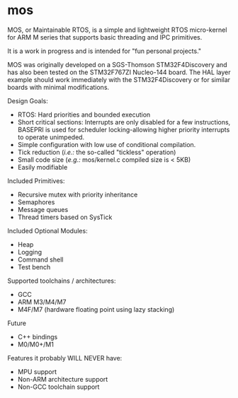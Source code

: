 # mos
MOS, or Maintainable RTOS, is a simple and lightweight RTOS micro-kernel for ARM M series that supports basic threading and IPC primitives.

It is a work in progress and is intended for "fun personal projects."

MOS was originally developed on a SGS-Thomson STM32F4Discovery and has also been tested on the STM32F767ZI Nucleo-144 board.  The HAL layer example should work immediately with the STM32F4Discovery or for similar boards with minimal modifications.

Design Goals:
* RTOS: Hard priorities and bounded execution
* Short critical sections: Interrupts are only disabled for a few instructions, BASEPRI is used for scheduler locking-allowing higher priority interrupts to operate unimpeded.
* Simple configuration with low use of conditional compilation.
* Tick reduction (_i.e.:_ the so-called "tickless" operation)
* Small code size (_e.g.:_ mos/kernel.c compiled size is < 5KB)
* Easily modifiable

Included Primitives:
* Recursive mutex with priority inheritance
* Semaphores
* Message queues
* Thread timers based on SysTick

Included Optional Modules:
* Heap
* Logging
* Command shell
* Test bench

Supported toolchains / architectures:
* GCC
* ARM M3/M4/M7
* M4F/M7 (hardware floating point using lazy stacking)

Future
* C++ bindings
* M0/M0+/M1

Features it probably WILL NEVER have:
* MPU support
* Non-ARM architecture support
* Non-GCC toolchain support
